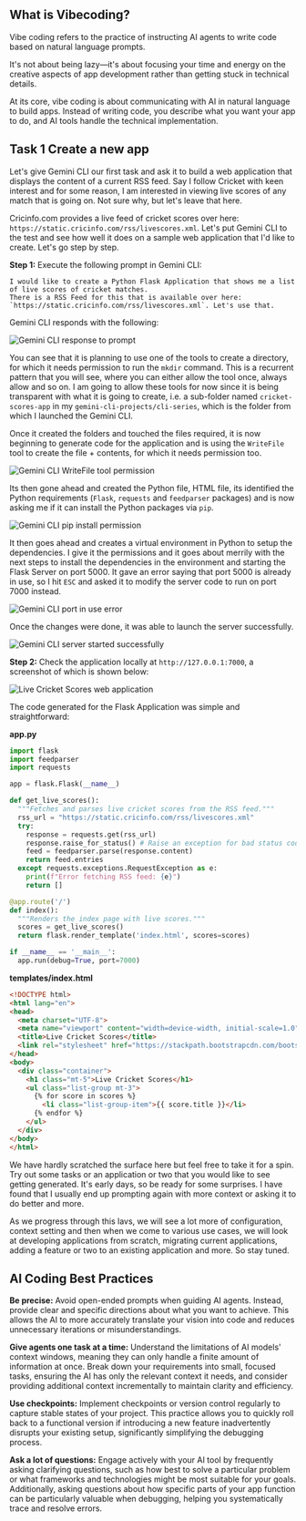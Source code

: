 ## What is Vibecoding?

Vibe coding refers to the practice of instructing AI agents to write code based on natural language prompts.

It's not about being lazy—it's about focusing your time and energy on the creative aspects of app development rather than getting stuck in technical details.

At its core, vibe coding is about communicating with AI in natural language to build apps. Instead of writing code, you describe what you want your app to do, and AI tools handle the technical implementation. 


## Task 1 Create a new app

Let's give Gemini CLI our first task and ask it to build a web application that displays the content of a current RSS feed. Say I follow Cricket with keen interest and for some reason, I am interested in viewing live scores of any match that is going on. Not sure why, but let's leave that here.

Cricinfo.com provides a live feed of cricket scores over here: `https://static.cricinfo.com/rss/livescores.xml`. Let's put Gemini CLI to the test and see how well it does on a sample web application that I'd like to create. Let's go step by step.

**Step 1:** Execute the following prompt in Gemini CLI:


```
I would like to create a Python Flask Application that shows me a list of live scores of cricket matches.
There is a RSS Feed for this that is available over here: `https://static.cricinfo.com/rss/livescores.xml`. Let's use that.
```

Gemini CLI responds with the following:

![Gemini CLI response to prompt](https://miro.medium.com/v2/resize:fit:1400/format:webp/1*pqAGuOLdWMEhvw8pDKy5Fg.png)

You can see that it is planning to use one of the tools to create a directory, for which it needs permission to run the `mkdir` command. This is a recurrent pattern that you will see, where you can either allow the tool once, always allow and so on. I am going to allow these tools for now since it is being transparent with what it is going to create, i.e. a sub-folder named `cricket-scores-app` in my `gemini-cli-projects/cli-series`, which is the folder from which I launched the Gemini CLI.

Once it created the folders and touched the files required, it is now beginning to generate code for the application and is using the `WriteFile` tool to create the file + contents, for which it needs permission too.

![Gemini CLI WriteFile tool permission](https://miro.medium.com/v2/resize:fit:1400/format:webp/1*7OKm19f7d12sqo57qfJXHg.png)

Its then gone ahead and created the Python file, HTML file, its identified the Python requirements (`Flask`, `requests` and `feedparser` packages) and is now asking me if it can install the Python packages via `pip`.

![Gemini CLI pip install permission](https://miro.medium.com/v2/resize:fit:1400/format:webp/1*4dgJIGTaUTBaUVaqA9QvqQ.png)

It then goes ahead and creates a virtual environment in Python to setup the dependencies. I give it the permissions and it goes about merrily with the next steps to install the dependencies in the environment and starting the Flask Server on port 5000. It gave an error saying that port 5000 is already in use, so I hit `ESC` and asked it to modify the server code to run on port 7000 instead.

![Gemini CLI port in use error](https://miro.medium.com/v2/resize:fit:1400/format:webp/1*zxGUvksgPGB8fu8DfhEumA.png)

Once the changes were done, it was able to launch the server successfully.

![Gemini CLI server started successfully](https://miro.medium.com/v2/resize:fit:1400/format:webp/1*NlNAJJ-PJm6fjsVtZNlNMQ.png)

**Step 2:**  Check the application locally at `http://127.0.0.1:7000`, a screenshot of which is shown below:

![Live Cricket Scores web application](https://miro.medium.com/v2/resize:fit:1400/format:webp/1*fCp7LA_mPYCexsfiT5rrKg.png)

The code generated for the Flask Application was simple and straightforward:

**app.py**
```python
import flask
import feedparser
import requests

app = flask.Flask(__name__)

def get_live_scores():
  """Fetches and parses live cricket scores from the RSS feed."""
  rss_url = "https://static.cricinfo.com/rss/livescores.xml"
  try:
    response = requests.get(rss_url)
    response.raise_for_status() # Raise an exception for bad status codes
    feed = feedparser.parse(response.content)
    return feed.entries
  except requests.exceptions.RequestException as e:
    print(f"Error fetching RSS feed: {e}")
    return []

@app.route('/')
def index():
  """Renders the index page with live scores."""
  scores = get_live_scores()
  return flask.render_template('index.html', scores=scores)

if __name__ == '__main__':
  app.run(debug=True, port=7000)
```

**templates/index.html**
```html
<!DOCTYPE html>
<html lang="en">
<head>
  <meta charset="UTF-8">
  <meta name="viewport" content="width=device-width, initial-scale=1.0">
  <title>Live Cricket Scores</title>
  <link rel="stylesheet" href="https://stackpath.bootstrapcdn.com/bootstrap/4.5.2/css/bootstrap.min.css">
</head>
<body>
  <div class="container">
    <h1 class="mt-5">Live Cricket Scores</h1>
    <ul class="list-group mt-3">
      {% for score in scores %}
        <li class="list-group-item">{{ score.title }}</li>
      {% endfor %}
    </ul>
  </div>
</body>
</html>
```

We have hardly scratched the surface here but feel free to take it for a spin. Try out some tasks or an application or two that you would like to see getting generated. It's early days, so be ready for some surprises. I have found that I usually end up prompting again with more context or asking it to do better and more.

As we progress through this lavs, we will see a lot more of configuration, context setting and then when we come to various use cases, we will look at developing applications from scratch, migrating current applications, adding a feature or two to an existing application and more. So stay tuned.


## AI Coding Best Practices

**Be precise:** Avoid open-ended prompts when guiding AI agents. Instead, provide clear and specific directions about what you want to achieve. This allows the AI to more accurately translate your vision into code and reduces unnecessary iterations or misunderstandings.

**Give agents one task at a time:** Understand the limitations of AI models' context windows, meaning they can only handle a finite amount of information at once. Break down your requirements into small, focused tasks, ensuring the AI has only the relevant context it needs, and consider providing additional context incrementally to maintain clarity and efficiency.

**Use checkpoints:** Implement checkpoints or version control regularly to capture stable states of your project. This practice allows you to quickly roll back to a functional version if introducing a new feature inadvertently disrupts your existing setup, significantly simplifying the debugging process.

**Ask a lot of questions:** Engage actively with your AI tool by frequently asking clarifying questions, such as how best to solve a particular problem or what frameworks and technologies might be most suitable for your goals. Additionally, asking questions about how specific parts of your app function can be particularly valuable when debugging, helping you systematically trace and resolve errors.